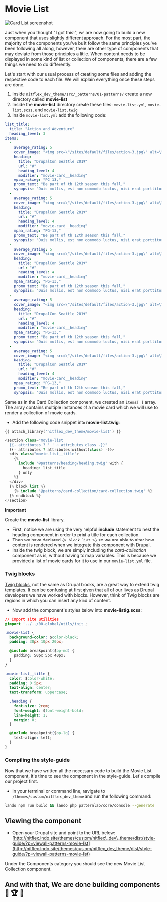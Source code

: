 # Movie List

![Card List screenshot](../../.gitbook/assets/card-list.png)

Just when you thought "I got this!", we are now going to build a new component that uses slightly different approach. For the most part, the majority of the components you've built follow the same principles you've been following all along, however, there are other type of components that may deviate from those principles a little. When content needs to be displayed in some kind of list or collection of components, there are a few things we need to do differently.

Let's start with our usual process of creating some files and adding the respective code to each file. We will explain everything once these steps are done.

1. Inside `nitflex_dev_theme/src/_patterns/01-patterns/` create a new directory called **movie-list**
2. Inside the **movie-list** directory create these files: `movie-list.yml`, `movie-list.scss`, and `movie-list.twig`
3. Inside `movie-list.yml` add the following code:

```yaml
list_title:
  title: "Action and Adventure"
  heading_level: 3
items:
  -
    average_rating: 5
    cover_image: "<img src=\"/sites/default/files/action-3.jpg\" alt=\"Alt text\" />"
    heading:
      title: "DrupalCon Seattle 2019"
      url: "#"
      heading_level: 4
      modifier: "movie-card__heading"
    mpaa_rating: "PG-13,"
    promo_text: "Be part of th 12th season this fall,"
    synopsis: "Duis mollis, est non commodo luctus, nisi erat porttitor ligula, eget lacinia odio sem nec elit."
  -
    average_rating: 5
    cover_image: "<img src=\"/sites/default/files/action-3.jpg\" alt=\"Alt text\" />"
    heading:
      title: "DrupalCon Seattle 2019"
      url: "#"
      heading_level: 4
      modifier: "movie-card__heading"
    mpaa_rating: "PG-13,"
    promo_text: "Be part of th 12th season this fall,"
    synopsis: "Duis mollis, est non commodo luctus, nisi erat porttitor ligula, eget lacinia odio sem nec elit."
  -
    average_rating: 5
    cover_image: "<img src=\"/sites/default/files/action-3.jpg\" alt=\"Alt text\" />"
    heading:
      title: "DrupalCon Seattle 2019"
      url: "#"
      heading_level: 4
      modifier: "movie-card__heading"
    mpaa_rating: "PG-13,"
    promo_text: "Be part of th 12th season this fall,"
    synopsis: "Duis mollis, est non commodo luctus, nisi erat porttitor ligula, eget lacinia odio sem nec elit."
  -
    average_rating: 5
    cover_image: "<img src=\"/sites/default/files/action-3.jpg\" alt=\"Alt text\" />"
    heading:
      title: "DrupalCon Seattle 2019"
      url: "#"
      heading_level: 4
      modifier: "movie-card__heading"
    mpaa_rating: "PG-13,"
    promo_text: "Be part of th 12th season this fall,"
    synopsis: "Duis mollis, est non commodo luctus, nisi erat porttitor ligula, eget lacinia odio sem nec elit."
  -
    average_rating: 5
    cover_image: "<img src=\"/sites/default/files/action-3.jpg\" alt=\"Alt text\" />"
    heading:
      title: "DrupalCon Seattle 2019"
      url: "#"
      heading_level: 4
      modifier: "movie-card__heading"
    mpaa_rating: "PG-13,"
    promo_text: "Be part of th 12th season this fall,"
    synopsis: "Duis mollis, est non commodo luctus, nisi erat porttitor ligula, eget lacinia odio sem nec elit."
```

Same as in the Card Collection component, we created an `items[ ]` array. The array contains multiple instances of a movie card which we will use to render a collection of movie cards.

* Add the following code snippet into **movie-list.twig**:

```php
{{ attach_library('nitflex_dev_theme/movie-list') }}

<section class="movie-list
  {{- attributes ? ' ' ~ attributes.class -}}"
  {{- attributes ? attributes|without(class) -}}>
  <div class="movie-list__title">
    {%
      include '@patterns/heading/heading.twig' with {
        heading: list_title
      } only
    %}
  </div>
  {% block list %}
    {% include '@patterns/card-collection/card-collection.twig' %}
  {% endblock %}
</section>
```

**Important**

Create the **movie-list** library.

* First, notice we are using the very helpful **include** statement to nest the heading component in order to print a title for each collection.
* Then we have declared `{% block list %}` so we are able to alter how content is rendered when we integrate this component with Drupal.
* Inside the twig block, we are simply including the _card-collection_ component as is, without having to map variables. This is because we provided a list of movie cards for it to use in our `movie-list.yml` file.

### Twig blocks

[Twig blocks](https://twig.symfony.com/doc/2.x/tags/block.html), not the same as Drupal blocks, are a great way to extend twig templates. It can be confusing at first given that all of our lives as Drupal developers we have worked with blocks. However, think of Twig blocks are regions in which you can insert any kind of content.

* Now add the component's styles below into **movie-listig.scss**:

```css
// Import site utilities
@import '../../00-global/utils/init';

.movie-list {
  background-color: $color-black;
  padding: 30px 10px 20px;

  @include breakpoint($bp-md) {
    padding: 50px 5px 40px;
  }
}

.movie-list__title {
  color: $color-white;
  padding: 0 5px;
  text-align: center;
  text-transform: uppercase;

  .heading {
    font-size: 2rem;
    font-weight: $font-weight-bold;
    line-height: 1;
    margin: 0;
  }

  @include breakpoint($bp-lg) {
    text-align: left;
  }
}
```

### Compiling the style-guide       <a id="compiling-the-style-guide"></a>

Now that we have written all the necessary code to build the Movie List component, it's time to see the component in the style-guide. Let's compile our project first.

* In your terminal or command line, navigate to `/themes/custom/nitflex_dev_theme` and run the following command:

```bash
lando npm run build && lando php patternlab/core/console --generate
```

## Viewing the component   <a id="viewing-the-component"></a>

* Open your Drupal site and point to the URL below: [http://nitflex.lndo.site/themes/custom/nitflex\_dev\_theme/dist/style-guide/?p=viewall-patterns-movie-list](http://nitflex.lndo.site/themes/custom/nitflex_dev_theme/dist/style-guide/?p=viewall-patterns-movie-list)

Under the Components category you should see the new Movie List Collection component.

## And with that, We are done building components 🙌 🏆 🍻
